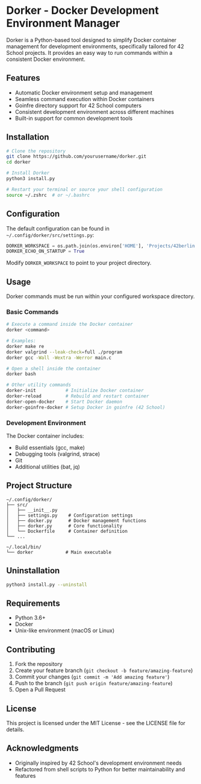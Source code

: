 # Dorker - Docker Development Environment Manager

Dorker is a Python-based tool designed to simplify Docker container management for development environments, specifically tailored for 42 School projects. It provides an easy way to run commands within a consistent Docker environment.

## Features

- Automatic Docker environment setup and management
- Seamless command execution within Docker containers
- Goinfre directory support for 42 School computers
- Consistent development environment across different machines
- Built-in support for common development tools

## Installation

```bash
# Clone the repository
git clone https://github.com/yourusername/dorker.git
cd dorker

# Install Dorker
python3 install.py

# Restart your terminal or source your shell configuration
source ~/.zshrc  # or ~/.bashrc
```

## Configuration

The default configuration can be found in `~/.config/dorker/src/settings.py`:

```python
DORKER_WORKSPACE = os.path.join(os.environ['HOME'], 'Projects/42berlin')
DORKER_ECHO_ON_STARTUP = True
```

Modify `DORKER_WORKSPACE` to point to your project directory.

## Usage

Dorker commands must be run within your configured workspace directory.

### Basic Commands

```bash
# Execute a command inside the Docker container
dorker <command>

# Examples:
dorker make re
dorker valgrind --leak-check=full ./program
dorker gcc -Wall -Wextra -Werror main.c

# Open a shell inside the container
dorker bash

# Other utility commands
dorker-init           # Initialize Docker container
dorker-reload         # Rebuild and restart container
dorker-open-docker    # Start Docker daemon
dorker-goinfre-docker # Setup Docker in goinfre (42 School)
```

### Development Environment

The Docker container includes:

- Build essentials (gcc, make)
- Debugging tools (valgrind, strace)
- Git
- Additional utilities (bat, jq)

## Project Structure

```
~/.config/dorker/
├── src/
│   ├── __init__.py
│   ├── settings.py    # Configuration settings
│   ├── docker.py      # Docker management functions
│   ├── dorker.py      # Core functionality
│   └── Dockerfile     # Container definition
└── ...

~/.local/bin/
└── dorker            # Main executable
```

## Uninstallation

```bash
python3 install.py --uninstall
```

## Requirements

- Python 3.6+
- Docker
- Unix-like environment (macOS or Linux)

## Contributing

1. Fork the repository
2. Create your feature branch (`git checkout -b feature/amazing-feature`)
3. Commit your changes (`git commit -m 'Add amazing feature'`)
4. Push to the branch (`git push origin feature/amazing-feature`)
5. Open a Pull Request

## License

This project is licensed under the MIT License - see the LICENSE file for details.

## Acknowledgments

- Originally inspired by 42 School's development environment needs
- Refactored from shell scripts to Python for better maintainability and features

<!--
This README provides a comprehensive overview of the refactored Python version while maintaining the original purpose and functionality of the project. It includes all necessary information for installation, usage, and contribution, while being clear and accessible to both new and experienced users.
-->

